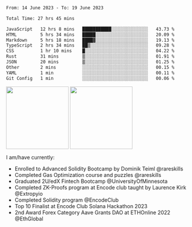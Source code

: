 <div align="left">
<div/> 

<!--START_SECTION:waka-->

```txt
From: 14 June 2023 - To: 19 June 2023

Total Time: 27 hrs 45 mins

JavaScript   12 hrs 8 mins   ███████████░░░░░░░░░░░░░░   43.73 %
HTML         5 hrs 34 mins   █████░░░░░░░░░░░░░░░░░░░░   20.09 %
Markdown     5 hrs 18 mins   ████▓░░░░░░░░░░░░░░░░░░░░   19.13 %
TypeScript   2 hrs 34 mins   ██▒░░░░░░░░░░░░░░░░░░░░░░   09.28 %
CSS          1 hr 10 mins    █░░░░░░░░░░░░░░░░░░░░░░░░   04.22 %
Rust         31 mins         ▒░░░░░░░░░░░░░░░░░░░░░░░░   01.91 %
JSON         20 mins         ▒░░░░░░░░░░░░░░░░░░░░░░░░   01.25 %
Other        2 mins          ░░░░░░░░░░░░░░░░░░░░░░░░░   00.15 %
YAML         1 min           ░░░░░░░░░░░░░░░░░░░░░░░░░   00.11 %
Git Config   1 min           ░░░░░░░░░░░░░░░░░░░░░░░░░   00.06 %
```

<!--END_SECTION:waka-->
  
<img align="center" height="170" src="https://github-readme-stats-sigma-five.vercel.app/api?username=mmsaki&show_icons=true&bg_color=00000000"/>
<img align="center" height="170" src="https://github-readme-stats-sigma-five.vercel.app/api/top-langs/?username=mmsaki&count_private=true&layout=compact&langs_count=8&hide=jupyter%20notebook"/>
 
<br>
 
I am/have currently:
- Enrolled to Advanced Solidity Bootcamp by Dominik Teiml @rareskills
- Completed Gas Optimization course and puzzles @rareskills
- Graduated 2U/edX Fintech Bootcamp @UniversityOfMinnesota
- Completed ZK-Proofs program at Encode club taught by Laurence Kirk @Extropyio
- Completed Solidity program @EncodeClub
- Top 10 Finalist at Encode Club Solana Hackathon 2023
- 2nd Award Forex Category Aave Grants DAO at ETHOnline 2022 @EthGlobal
